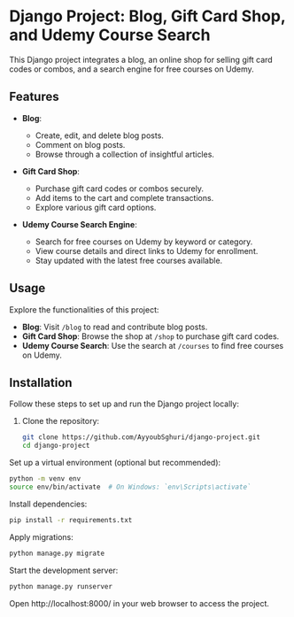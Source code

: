 # Django Project: Blog, Gift Card Shop, and Udemy Course Search

This Django project integrates a blog, an online shop for selling gift card codes or combos, and a search engine for free courses on Udemy.

## Features

- **Blog**:
  - Create, edit, and delete blog posts.
  - Comment on blog posts.
  - Browse through a collection of insightful articles.

- **Gift Card Shop**:
  - Purchase gift card codes or combos securely.
  - Add items to the cart and complete transactions.
  - Explore various gift card options.

- **Udemy Course Search Engine**:
  - Search for free courses on Udemy by keyword or category.
  - View course details and direct links to Udemy for enrollment.
  - Stay updated with the latest free courses available.

## Usage

Explore the functionalities of this project:

- **Blog**: Visit `/blog` to read and contribute blog posts.
- **Gift Card Shop**: Browse the shop at `/shop` to purchase gift card codes.
- **Udemy Course Search**: Use the search at `/courses` to find free courses on Udemy.

## Installation

Follow these steps to set up and run the Django project locally:

1. Clone the repository:

   ```bash
   git clone https://github.com/AyyoubSghuri/django-project.git
   cd django-project
   ```
Set up a virtual environment (optional but recommended):

```bash
python -m venv env
source env/bin/activate  # On Windows: `env\Scripts\activate`
```

Install dependencies:

```bash
pip install -r requirements.txt
```

Apply migrations:

```bash
python manage.py migrate
```

Start the development server:

```bash
python manage.py runserver
```

Open http://localhost:8000/ in your web browser to access the project.
